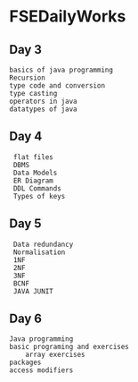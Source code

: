 # FSEDailyWorks
## Day 3
	basics of java programming
	Recursion
	type code and conversion
	type casting
	operators in java
	datatypes of java

## Day 4
	 flat files
     DBMS
	 Data Models
	 ER Diagram
	 DDL Commands
	 Types of keys

## Day 5
	 Data redundancy
	 Normalisation
	 1NF
	 2NF
	 3NF
	 BCNF
	 JAVA JUNIT

## Day 6
	Java programming
	basic programing and exercises
        array exercises
  	packages
  	access modifiers
